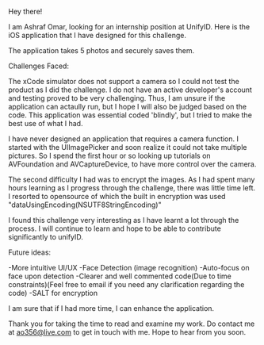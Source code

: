 Hey there!

I am Ashraf Omar, looking for an internship position at UnifyID. Here is the iOS application that I have designed for this challenge.

The application takes 5 photos and securely saves them.

Challenges Faced:

The xCode simulator does not support a camera so I could not test the product as I did the challenge. I do not have an active developer's account and testing proved to be very challenging. Thus, I am unsure if the application can actaully run, but I hope I will also be judged based on the code. This application was essential coded 'blindly', but I tried to make the best use of what I had.

I have never designed an application that requires a camera function. 
I started with the UIImagePicker and soon realize it could not take multiple pictures. So I spend the first hour or so looking up tutorials on AVFoundation and AVCaptureDevice, to have more control over the camera.

The second difficulty I had was to encrypt the images. As I had spent many hours learning as I progress through the challenge, there was little time left. I resorted to opensource of which the built in encryption was used "dataUsingEncoding(NSUTF8StringEncoding)"

I found this challenge very interesting as I have learnt a lot through the process. I will continue to learn and hope to be able to contribute significantly to unifyID.

Future ideas:

-More intuitive UI/UX
-Face Detection (image recognition)
-Auto-focus on face upon detection
-Clearer and well commented code(Due to time constraints)(Feel free to email if you need any clarification regarding the code)
-SALT for encryption

I am sure that if I had more time, I can enhance the application.

Thank you for taking the time to read and examine my work. Do contact me at ao356@live.com to get in touch with me. Hope to hear from you soon.
